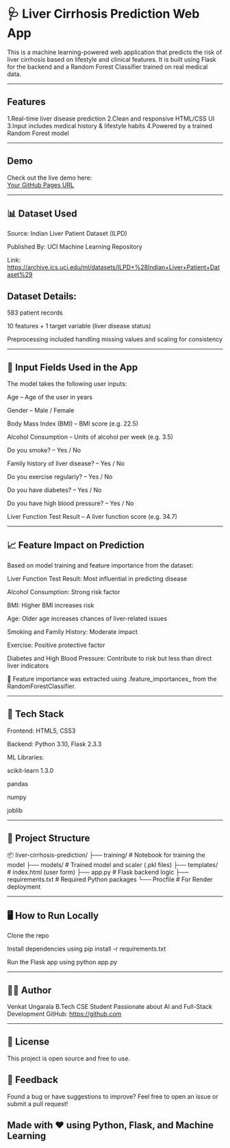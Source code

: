 # 🩺 Liver Cirrhosis Prediction Web App

This is a machine learning-powered web application that predicts the risk of liver cirrhosis based on lifestyle and clinical features. 
It is built using Flask for the backend and a Random Forest Classifier trained on real medical data.

---

## Features

1.Real-time liver disease prediction
2.Clean and responsive HTML/CSS UI
3.Input includes medical history & lifestyle habits
4.Powered by a trained Random Forest model


---

## Demo

Check out the live demo here:  
[Your GitHub Pages URL](https://liver-cirrhosis-prediction-1.onrender.com)

---

## 📊 Dataset Used


Source: Indian Liver Patient Dataset (ILPD)

Published By: UCI Machine Learning Repository

Link: https://archive.ics.uci.edu/ml/datasets/ILPD+%28Indian+Liver+Patient+Dataset%29

## Dataset Details:

583 patient records

10 features + 1 target variable (liver disease status)

Preprocessing included handling missing values and scaling for consistency

---
## 🧾 Input Fields Used in the App
The model takes the following user inputs:

Age – Age of the user in years

Gender – Male / Female

Body Mass Index (BMI) – BMI score (e.g. 22.5)

Alcohol Consumption – Units of alcohol per week (e.g. 3.5)

Do you smoke? – Yes / No

Family history of liver disease? – Yes / No

Do you exercise regularly? – Yes / No

Do you have diabetes? – Yes / No

Do you have high blood pressure? – Yes / No

Liver Function Test Result – A liver function score (e.g. 34.7)

---

## 📈 Feature Impact on Prediction
Based on model training and feature importance from the dataset:

Liver Function Test Result: Most influential in predicting disease

Alcohol Consumption: Strong risk factor

BMI: Higher BMI increases risk

Age: Older age increases chances of liver-related issues

Smoking and Family History: Moderate impact

Exercise: Positive protective factor

Diabetes and High Blood Pressure: Contribute to risk but less than direct liver indicators

🧠 Feature importance was extracted using .feature_importances_ from the RandomForestClassifier.

---
## 🧰 Tech Stack
Frontend: HTML5, CSS3

Backend: Python 3.10, Flask 2.3.3

ML Libraries:

scikit-learn 1.3.0

pandas

numpy

joblib

---

## 📁 Project Structure
📦 liver-cirrhosis-prediction/
├── training/               # Notebook for training the model
├── models/                 # Trained model and scaler (.pkl files)
├── templates/              # index.html (user form)
├── app.py                  # Flask backend logic
├── requirements.txt        # Required Python packages
└── Procfile                # For Render deployment

---


## 🖥️ How to Run Locally

Clone the repo

Install dependencies using pip install -r requirements.txt

Run the Flask app using python app.py

---


## 👨‍💻 Author
Venkat Ungarala
B.Tech CSE Student
Passionate about AI and Full-Stack Development
GitHub: https://github.com

---
 ## 📄 License
This project is open source and free to use.

## 💬 Feedback
Found a bug or have suggestions to improve?
Feel free to open an issue or submit a pull request!

## Made with ❤️ using Python, Flask, and Machine Learning



